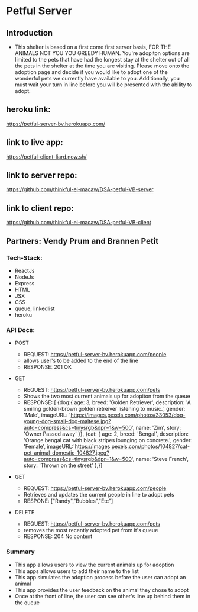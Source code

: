 # Petful Server

## Introduction

- This shelter is based on a first come first server basis, FOR THE ANIMALS NOT YOU YOU GREEDY HUMAN. You're adopiton options are limited to the pets that have had the longest stay at the shelter out of all the pets in the shelter at the time you are visiting. Please move onto the adoption page and decide if you would like to adopt one of the wonderful pets we currently have available to you. Additionally, you must wait your turn in line before you will be presented with the ability to adopt.

## heroku link:
https://petful-server-bv.herokuapp.com/
## link to live app:
https://petful-client-liard.now.sh/
## link to server repo:
https://github.com/thinkful-ei-macaw/DSA-petful-VB-server
## link to client repo:
https://github.com/thinkful-ei-macaw/DSA-petful-VB-client


## Partners: Vendy Prum and Brannen Petit

### Tech-Stack:

- ReactJs
- NodeJs
- Express
- HTML
- JSX
- CSS
- queue, linkedlist
- heroku

### API Docs:

- POST
  - REQUEST: https://petful-server-bv.herokuapp.com/people
  - allows user's to be added to the end of the line
  - RESPONSE: 201 OK
- GET
  - REQUEST: https://petful-server-bv.herokuapp.com/pets
  - Shows the two most current animals up for adopiton from the queue
  - RESPONSE: [ {dog:{
    age: 3,
    breed: 'Golden Retriever',
    description: 'A smiling golden-brown golden retreiver listening to music.',
    gender: 'Male',
    imageURL: 'https://images.pexels.com/photos/33053/dog-young-dog-small-dog-maltese.jpg?auto=compress&cs=tinysrgb&dpr=1&w=500',
    name: 'Zim',
    story: 'Owner Passed away'
    }}, {cat: {
    age: 2,
    breed: 'Bengal',
    description: 'Orange bengal cat with black stripes lounging on concrete.',
    gender: 'Female',
    imageURL:'https://images.pexels.com/photos/104827/cat-pet-animal-domestic-104827.jpeg?auto=compress&cs=tinysrgb&dpr=1&w=500',
    name: 'Steve French',
    story: 'Thrown on the street'
    },}]
- GET

  - REQUEST: https://petful-server-bv.herokuapp.com/people
  - Retrieves and updates the current people in line to adopt pets
  - RESPONE: ["Randy","Bubbles","Etc"]

- DELETE
  - REQUEST: https://petful-server-bv.herokuapp.com/pets
  - removes the most recently adopted pet from it's queue
  - RESPONSE: 204 No content

### Summary

- This app allows users to view the current animals up for adoption
- This apps allows users to add their name to the list
- This app simulates the adoption process before the user can adopt an animal
- This app provides the user feedback on the animal they chose to adopt
- Once at the front of line, the user can see other's line up behind them in the queue
